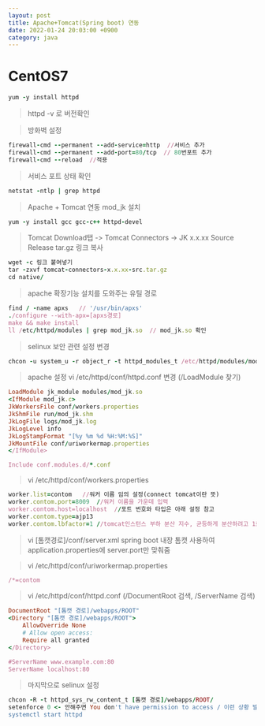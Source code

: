 ```yaml
---
layout: post
title: Apache+Tomcat(Spring boot) 연동
date: 2022-01-24 20:03:00 +0900
category: java
---
```

# CentOS7
```ruby
yum -y install httpd
```

> httpd -v 로 버전확인
>
  
> 방화벽 설정
```ruby
firewall-cmd --permanent --add-service=http  //서비스 추가
firewall-cmd --permanent --add-port=80/tcp  // 80번포트 추가 
firewall-cmd --reload  //적용
```


> 서비스 포트 상태 확인
```ruby
netstat -ntlp | grep httpd
```


> Apache + Tomcat 연동
mod_jk 설치
```ruby
yum -y install gcc gcc-c++ httpd-devel
```


> Tomcat Download탭 -> Tomcat Connectors -> JK x.x.xx Source Release tar.gz 링크 복사
```ruby
wget -c 링크 붙여넣기
tar -zxvf tomcat-connectors-x.x.xx-src.tar.gz
cd native/
```


> apache 확장기능 설치를 도와주는 유틸 경로
```ruby
find / -name apxs   // '/usr/bin/apxs'
./configure --with-apx=[apxs경로]
make && make install
ll /etc/httpd/modules | grep mod_jk.so  // mod_jk.so 확인
```


> selinux 보안 관련 설정 변경
```ruby
chcon -u system_u -r object_r -t httpd_modules_t /etc/httpd/modules/mod_jk.so
```


> apache 설정
> vi /etc/httpd/conf/httpd.conf 변경 (/LoadModule 찾기)
```ruby
LoadModule jk_module modules/mod_jk.so
<IfModule mod_jk.c>
JkWorkersFile conf/workers.properties
JkShmFile run/mod_jk.shm
JkLogFile logs/mod_jk.log
JkLogLevel info
JkLogStampFormat "[%y %m %d %H:%M:%S]"
JkMountFile conf/uriworkermap.properties
</IfModule>

Include conf.modules.d/*.conf
```


> vi /etc/httpd/conf/workers.properties
```ruby
worker.list=contom   //워커 이름 임의 설정(connect tomcat이란 뜻)
worker.contom.port=8009  //워커 이름을 가운데 입력
worker.contom.host=localhost  //포트 번호와 타입은 아래 설정 참고
worker.contom.type=ajp13
worker.contom.lbfactor=1 //tomcat인스턴스 부하 분산 지수, 균등하게 분산하려고 1로 설정
```

> vi [톰캣경로]/conf/server.xml
spring boot 내장 톰캣 사용하여 application.properties에 server.port만 맞춰줌



> vi /etc/httpd/conf/uriworkermap.properties
```ruby
/*=contom
```


> vi /etc/httpd/conf/httpd.conf (/DocumentRoot 검색, /ServerName 검색)
```ruby
DocumentRoot "[톰캣 경로]/webapps/ROOT"
<Directory "[톰캣 경로]/webapps/ROOT">
    AllowOverride None
    # Allow open access:
    Require all granted
</Directory>

#ServerName www.example.com:80
ServerName localhost:80
```


> 마지막으로 selinux 설정
```ruby
chcon -R -t httpd_sys_rw_content_t [톰캣 경로]/webapps/ROOT/
setenforce 0 <- 안해주면 You don't have permission to access / 이런 상황 발생
systemctl start httpd
```